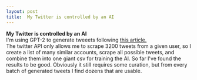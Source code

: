 ```yaml
---
layout: post
title:  My Twitter is controlled by an AI
---
```

**My Twitter is controlled by an AI**\
I'm using GPT-2 to generate tweeets following [this article.](https://minimaxir.com/2020/01/twitter-gpt2-bot/)\
The twitter API only allows me to scrape 3200 tweets from a given user, so I create a list of many similar accounts, scrape all possible tweets, and combine them into one giant csv for training the AI. So far I've found the results to be good. Obviously it still requires some curation, but from every batch of generated tweets I find dozens that are usable.
